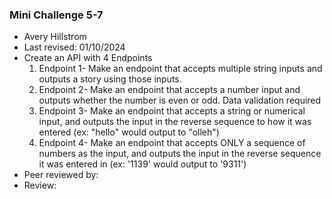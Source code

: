 ### Mini Challenge 5-7

+ Avery Hillstrom
+ Last revised: 01/10/2024
+ Create an API with 4 Endpoints 
    1. Endpoint 1- Make an endpoint that accepts multiple string inputs and outputs a story using those inputs.
    2. Endpoint 2- Make an endpoint that accepts a number input and outputs whether the number is even or odd. Data validation required
    3. Endpoint 3- Make an endpoint that accepts a string or numerical input, and outputs the input in the reverse sequence to how it was entered (ex: "hello" would output to "olleh")
    4. Endpoint 4- Make an endpoint that accepts ONLY a sequence of numbers as the input, and outputs the input in the reverse sequence it was entered in (ex: '1139' would output to '9311')
+ Peer reviewed by: 
+ Review: 